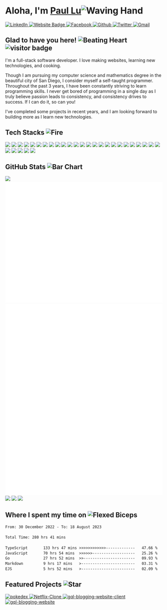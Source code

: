 <!-- @format -->

# Aloha, I'm <a href="https://portfolio-wheat-ten-80.vercel.app" target="_blank">Paul Lu</a><img src="https://raw.githubusercontent.com/Tarikul-Islam-Anik/Animated-Fluent-Emojis/master/Emojis/Hand%20gestures/Waving%20Hand.png" alt="Waving Hand" width="40" height="40" />

<span>
<a href="https://linkedin.com/in/paul-lu-8a438820a"  target="_blank">    
    <img src="https://img.shields.io/badge/LinkedIn-0077B5?style=for-the-badge&logo=linkedin&logoColor=white" alt="LinkedIn" height="25">
<a>
<a href="https://medium.com/@fullstackwithpaul"  target="_blank">    
    <img src="https://img.shields.io/badge/website-000000?style=for-the-badge&logo=About.me&logoColor=white" alt="Website Badge" height="25">
<a>
<a href="https://www.facebook.com/paul.lu.752861/"  target="_blank">    
    <img src="https://img.shields.io/badge/Facebook-%231877F2.svg?style=for-the-badge&logo=Facebook&logoColor=white" alt="Facebook" height="25">
<a>
<a href="https://github.com/pawpaw2022"  target="_blank">    
    <img src="https://img.shields.io/badge/GitHub-100000?style=for-the-badge&logo=github&logoColor=white" alt="Github" height="25">
<a>
<a href="https://twitter.com/fullstackwpaul"  target="_blank">    
    <img src="https://img.shields.io/badge/Twitter-%231DA1F2.svg?style=for-the-badge&logo=Twitter&logoColor=white" alt="Twitter" width="90">
<a>
<a href="mailto:paul.l.sining@gmail.com?subject=Request%20to%20%3CYour%20Purpose%3Ebody=Hello%20Paul%2C%20%0A%0A%3CYour%20Request..%3E%0A"  target="_blank">    
    <img src="https://img.shields.io/badge/Gmail-D14836?style=for-the-badge&logo=gmail&logoColor=white" alt="Gmail" height="25">
<a>
</span>

## Glad to have you here!&nbsp;<img src="https://raw.githubusercontent.com/Tarikul-Islam-Anik/Animated-Fluent-Emojis/master/Emojis/Smilies/Beating%20Heart.png" alt="Beating Heart" width="35" height="35" /> &nbsp; ![visitor badge](https://hits.seeyoufarm.com/api/count/incr/badge.svg?url=https%3A%2F%2Fgithub.com%2Fpawpaw20221212%2Fhit-counter)

I'm a full-stack software developer. I love making websites, learning new technologies, and cooking.

Though I am pursuing my computer science and mathematics degree in the beautiful city of San Diego, I consider myself a self-taught programmer. Throughout the past 3 years, I have been constantly striving to learn programming skills. I never get bored of programming in a single day as I truly believe passion leads to consistency, and consistency drives to success. If I can do it, so can you!

I've completed some projects in recent years, and I am looking forward to building more as I learn new technologies.

<link rel="stylesheet" href="https://cdn.jsdelivr.net/gh/devicons/devicon@v2.15.1/devicon.min.css">

## Tech Stacks <img src="https://raw.githubusercontent.com/Tarikul-Islam-Anik/Animated-Fluent-Emojis/master/Emojis/Travel%20and%20places/Fire.png" alt="Fire" width="35" height="35" />

<div>
    
<img src="https://cdn.jsdelivr.net/gh/devicons/devicon/icons/python/python-original.svg" height="25" />
<img src="https://cdn.jsdelivr.net/gh/devicons/devicon/icons/java/java-original.svg" height="25" />
<img src="https://cdn.jsdelivr.net/gh/devicons/devicon/icons/javascript/javascript-original.svg" height="25" />
<img src="https://cdn.jsdelivr.net/gh/devicons/devicon/icons/typescript/typescript-original.svg" height="25" />
<img src="https://cdn.jsdelivr.net/gh/devicons/devicon/icons/html5/html5-original.svg" height="25" />
<img src="https://cdn.jsdelivr.net/gh/devicons/devicon/icons/css3/css3-original.svg" height="25" />
<img src="https://cdn.jsdelivr.net/gh/devicons/devicon/icons/tailwindcss/tailwindcss-plain.svg" height="25" />
<img src="https://cdn.jsdelivr.net/gh/devicons/devicon/icons/bootstrap/bootstrap-original.svg" height="25" />
<img src="https://cdn.jsdelivr.net/gh/devicons/devicon/icons/react/react-original.svg" height="25" />
<img src="https://cdn.jsdelivr.net/gh/devicons/devicon/icons/nodejs/nodejs-original.svg" height="25" />
<img src="https://cdn.jsdelivr.net/gh/devicons/devicon/icons/express/express-original.svg" height="25" />
<img src="https://cdn.jsdelivr.net/gh/devicons/devicon/icons/git/git-original.svg" height="25" />
<img src="https://cdn.jsdelivr.net/gh/devicons/devicon/icons/mongodb/mongodb-original.svg" height="25" />
<img src="https://cdn.jsdelivr.net/gh/devicons/devicon/icons/mysql/mysql-original.svg" height="25" />
<img src="https://cdn.jsdelivr.net/gh/devicons/devicon/icons/redis/redis-original.svg" height="25" />
<img src="https://cdn.jsdelivr.net/gh/devicons/devicon/icons/firebase/firebase-plain.svg" height="25" />
<img src="https://cdn.jsdelivr.net/gh/devicons/devicon/icons/bash/bash-original.svg" height="25" />
<img src="https://cdn.jsdelivr.net/gh/devicons/devicon/icons/ubuntu/ubuntu-plain.svg" height="25" />
<!-- <img src="https://cdn.jsdelivr.net/gh/devicons/devicon/icons/linux/linux-original.svg" height="25" /> -->
<img src="https://upload.wikimedia.org/wikipedia/commons/thumb/f/f1/Icons8_flat_linux.svg/1200px-Icons8_flat_linux.svg.png" height="25" />
<img src="https://cdn.jsdelivr.net/gh/devicons/devicon/icons/docker/docker-original.svg" height="25" />

<img src="https://cdn.jsdelivr.net/gh/devicons/devicon/icons/amazonwebservices/amazonwebservices-original.svg" height="25" />
<img src="https://cdn.jsdelivr.net/gh/devicons/devicon/icons/nextjs/nextjs-original.svg" height="25" />

<img src="https://cdn.jsdelivr.net/gh/devicons/devicon/icons/kubernetes/kubernetes-plain.svg" height="25" />
<img src="https://cdn.jsdelivr.net/gh/devicons/devicon/icons/django/django-plain.svg" height="25" />
<img src="https://cdn.jsdelivr.net/gh/devicons/devicon/icons/spring/spring-original.svg" height="25" />
<img src="https://cdn.jsdelivr.net/gh/devicons/devicon/icons/nginx/nginx-original.svg" height="25" />
<img src="https://cdn.jsdelivr.net/gh/devicons/devicon/icons/webpack/webpack-original.svg" height="25" />
<img src="https://cdn.jsdelivr.net/gh/devicons/devicon/icons/apachekafka/apachekafka-original.svg" height="25" />
<img src="https://cdn.jsdelivr.net/gh/devicons/devicon/icons/graphql/graphql-plain.svg" height="25" />
<img src="https://cdn.jsdelivr.net/gh/devicons/devicon/icons/go/go-original-wordmark.svg" height="25" />
</div>

## GitHub Stats <img src="https://raw.githubusercontent.com/Tarikul-Islam-Anik/Animated-Fluent-Emojis/master/Emojis/Objects/Bar%20Chart.png" alt="Bar Chart" width="35" height="35" />

<img src="https://github-profile-trophy.vercel.app/?username=pawpaw2022&theme=synthwave" />

<picture>
    <img src="/github-metrics.svg" alt="Metrics">
</picture>

<picture>
    <img src="/metrics.plugin.isocalendar.fullyear.svg" alt="Calendar Metrics">
</picture>

<img src="https://github-profile-summary-cards.vercel.app/api/cards/profile-details?username=pawpaw2022&theme=synthwave" />


<img  src="https://github-readme-stats-git-masterrstaa-rickstaa.vercel.app/api?username=pawpaw2022&theme=synthwave" />

<img src="https://github-readme-stats.vercel.app/api/top-langs/?username=pawpaw2022&theme=synthwave&hide=jupyter%20notebook&layout=compact" />

## Where I spent my time on <img src="https://raw.githubusercontent.com/Tarikul-Islam-Anik/Animated-Fluent-Emojis/master/Emojis/Hand%20gestures/Flexed%20Biceps.png" alt="Flexed Biceps" width="35" height="35" />

<!--START_SECTION:waka-->

```txt
From: 30 December 2022 - To: 18 August 2023

Total Time: 280 hrs 41 mins

TypeScript       133 hrs 47 mins >>>>>>>>>>>>-------------   47.66 %
JavaScript       70 hrs 54 mins  >>>>>>-------------------   25.26 %
Go               27 hrs 52 mins  >>-----------------------   09.93 %
Markdown         9 hrs 17 mins   >------------------------   03.31 %
EJS              5 hrs 52 mins   >------------------------   02.09 %
```

<!--END_SECTION:waka-->

## Featured Projects <img src="https://raw.githubusercontent.com/Tarikul-Islam-Anik/Animated-Fluent-Emojis/master/Emojis/Travel%20and%20places/Star.png" alt="Star" width="35" height="35" />

<!-- [![Readme Card](https://github-readme-stats-two-gray.vercel.app/api/pin/?username=pawpaw2022&repo=pawpaw2022)](https://github.com/pawpaw2022/pawpaw2022)

[![Readme Card](https://github-readme-stats-two-gray.vercel.app/api/pin/?username=pawpaw2022&repo=Portfolio)](https://github.com/pawpaw2022/Portfolio)

[![Readme Card](https://github-readme-stats-two-gray.vercel.app/api/pin/?username=pawpaw2022&repo=Netflix-Clone)](https://github.com/pawpaw2022/Netflix-Clone)

[![Readme Card](https://github-readme-stats-two-gray.vercel.app/api/pin/?username=pawpaw2022&repo=vidly-express)](https://github.com/pawpaw2022/vidly-express) -->

<span>
<a href="https://github.com/pawpaw2022/pokedex"  target="_blank">    
    <img src="https://github-readme-stats-two-gray.vercel.app/api/pin/?username=pawpaw2022&repo=pokedex" alt="pokedex" height="120">
<a>

<a href="https://github.com/pawpaw2022/Netflix-Clone"  target="_blank">    
    <img src="https://github-readme-stats-two-gray.vercel.app/api/pin/?username=pawpaw2022&repo=Netflix-Clone" alt="Netflix-Clone" height="120">
<a>
</span>

<span>
<a href="https://github.com/pawpaw2022/gql-blogging-website-client"  target="_blank">    
    <img src="https://github-readme-stats-two-gray.vercel.app/api/pin/?username=pawpaw2022&repo=gql-blogging-website-client" alt="gql-blogging-website-client" height="120">
<a>
<a href="https://github.com/pawpaw2022/gql-blogging-website"  target="_blank">    
    <img src="https://github-readme-stats-two-gray.vercel.app/api/pin/?username=pawpaw2022&repo=gql-blogging-website" alt="gql-blogging-website" height="120">
<a>

</span>

<!-- ## Loved my work? <img src="https://raw.githubusercontent.com/Tarikul-Islam-Anik/Animated-Fluent-Emojis/master/Emojis/Smilies/Star-Struck.png" alt="Star-Struck" width="35" height="35" />

- [Give a star to this project](https://github.com/pawpaw2022/pawpaw2022)&nbsp; <img src="https://raw.githubusercontent.com/Tarikul-Islam-Anik/Animated-Fluent-Emojis/master/Emojis/Travel%20and%20places/Glowing%20Star.png" alt="Glowing Star" width="30" height="30" /><br/>
- [Follow me on GitHub](https://github.com/pawpaw2022)&nbsp;<img src="https://raw.githubusercontent.com/Tarikul-Islam-Anik/Animated-Fluent-Emojis/master/Emojis/Hand%20gestures/Folded%20Hands%20Light%20Skin%20Tone.png" alt="Folded Hands Light Skin Tone" width="30" height="30" /><br/>
- [Checkout my portfolio](https://portfolio-wheat-ten-80.vercel.app/)&nbsp;<img src="https://raw.githubusercontent.com/Tarikul-Islam-Anik/Animated-Fluent-Emojis/master/Emojis/Travel%20and%20places/Globe%20with%20Meridians.png" alt="Globe with Meridians" width="30" height="30" /><br/>
- [Buy me a coffee](https://www.buymeacoffee.com/pawpaw2022) <img src="https://raw.githubusercontent.com/Tarikul-Islam-Anik/Animated-Fluent-Emojis/master/Emojis/Food/Hot%20Beverage.png" alt="Hot Beverage" width="30" height="30" /> (Cheers~)

<img src="https://wallpapers.com/images/hd/splatoon-2-octopia-splatfest-oxoauq7ielekerov.webp" alt="wallpaper"> -->
